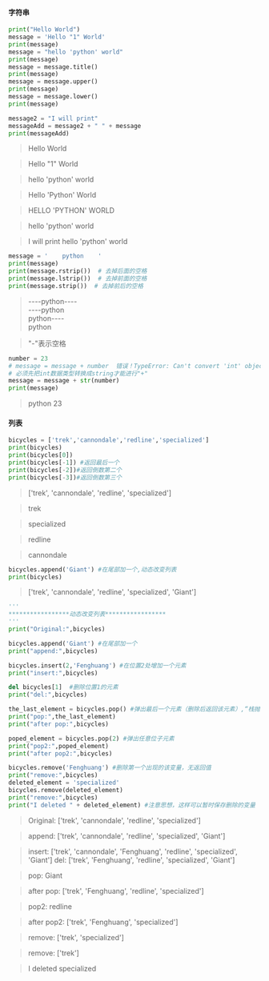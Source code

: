 #### 字符串

```python
print("Hello World")
message = 'Hello "1" World'
print(message)
message = "hello 'python' world"
print(message)
message = message.title()
print(message)
message = message.upper()
print(message)
message = message.lower()
print(message)

message2 = "I will print"
messageAdd = message2 + " " + message
print(messageAdd)

```
>Hello World

>Hello "1" World

>hello 'python' world

>Hello 'Python' World

>HELLO 'PYTHON' WORLD

>hello 'python' world

>I will print hello 'python' world

```python
message = '    python    '
print(message)
print(message.rstrip())  # 去掉后面的空格
print(message.lstrip())  # 去掉前面的空格
print(message.strip())  # 去掉前后的空格
```
>  ----python----    
>  ----python  
> python----      
>python

>"-"表示空格

```python
number = 23
# message = message + number  错误！TypeError: Can't convert 'int' object to str implicitly
# 必须先把int数据类型转换成string才能进行"+"
message = message + str(number)
print(message)
```
>    python    23

#### 列表
```python
bicycles = ['trek','cannondale','redline','specialized']
print(bicycles)
print(bicycles[0])
print(bicycles[-1]) #返回最后一个
print(bicycles[-2])#返回倒数第二个
print(bicycles[-3])#返回倒数第三个
```
>['trek', 'cannondale', 'redline', 'specialized']

>trek

>specialized

>redline

>cannondale

```python
bicycles.append('Giant') #在尾部加一个,动态改变列表
print(bicycles)
```
>['trek', 'cannondale', 'redline', 'specialized', 'Giant']

```python
'''
*****************动态改变列表*****************
'''
print("Original:",bicycles)

bicycles.append('Giant') #在尾部加一个
print("append:",bicycles)

bicycles.insert(2,'Fenghuang') #在位置2处增加一个元素
print("insert:",bicycles)

del bicycles[1]  #删除位置1的元素
print("del:",bicycles)

the_last_element = bicycles.pop() #弹出最后一个元素（删除后返回该元素）,“栈抛出”
print("pop:",the_last_element)
print("after pop:",bicycles)

poped_element = bicycles.pop(2) #弹出任意位子元素
print("pop2:",poped_element)
print("after pop2:",bicycles)

bicycles.remove('Fenghuang') #删除第一个出现的该变量，无返回值
print("remove:",bicycles)
deleted_element = 'specialized'
bicycles.remove(deleted_element)
print("remove:",bicycles)
print("I deleted " + deleted_element) #注意思想，这样可以暂时保存删除的变量
```

>Original: ['trek', 'cannondale', 'redline', 'specialized']

>append: ['trek', 'cannondale', 'redline', 'specialized', 'Giant']

>insert: ['trek', 'cannondale', 'Fenghuang', 'redline', 'specialized', 'Giant']
>del: ['trek', 'Fenghuang', 'redline', 'specialized', 'Giant']

>pop: Giant

>after pop: ['trek', 'Fenghuang', 'redline', 'specialized']

>pop2: redline

>after pop2: ['trek', 'Fenghuang', 'specialized']

>remove: ['trek', 'specialized']

>remove: ['trek']

>I deleted specialized
